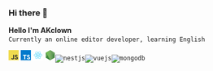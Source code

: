### Hi there 👋
**Hello  I'm AKclown**  
`Currently an online editor developer, learning English`

<code><img height="20" alt="javascript" src="https://raw.githubusercontent.com/github/explore/80688e429a7d4ef2fca1e82350fe8e3517d3494d/topics/javascript/javascript.png"></code>
<code><img height="20" alt="typescript" src="https://raw.githubusercontent.com/github/explore/80688e429a7d4ef2fca1e82350fe8e3517d3494d/topics/typescript/typescript.png"></code>
<code><img height="20" alt="react" src="https://raw.githubusercontent.com/github/explore/80688e429a7d4ef2fca1e82350fe8e3517d3494d/topics/react/react.png"></code>
<code><img height="20" alt="nodejs" src="https://raw.githubusercontent.com/github/explore/80688e429a7d4ef2fca1e82350fe8e3517d3494d/topics/nodejs/nodejs.png"></code><code><img height="20" alt="nestjs" src="https://profilinator.rishav.dev/skills-assets/nestjs.svg"></code><code><img height="20" alt="vuejs" src="https://profilinator.rishav.dev/skills-assets/vuejs-original-wordmark.svg"></code><code><img height="20" alt="mongodb" src="https://profilinator.rishav.dev/skills-assets/mongodb-original-wordmark.svg"></code>

<!-- 
https://profilinator.rishav.dev/ 
-->
